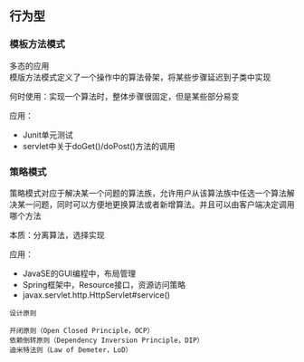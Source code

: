 ## 行为型

### 模板方法模式

多态的应用  
模版方法模式定义了一个操作中的算法骨架，将某些步骤延迟到子类中实现

何时使用：实现一个算法时，整体步骤很固定，但是某些部分易变

应用：  
- Junit单元测试
- servlet中关于doGet()/doPost()方法的调用

### 策略模式

策略模式对应于解决某一个问题的算法族，允许用户从该算法族中任选一个算法解决某一问题，同时可以方便地更换算法或者新增算法。并且可以由客户端决定调用哪个方法

本质：分离算法，选择实现

应用：
- JavaSE的GUI编程中，布局管理
- Spring框架中，Resource接口，资源访问策略
- javax.servlet.http.HttpServlet#service()


```
设计原则

开闭原则（Open Closed Principle，OCP）
依赖倒转原则（Dependency Inversion Principle，DIP）
迪米特法则（Law of Demeter，LoD）
```